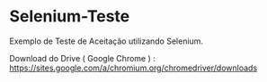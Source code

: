 # Selenium-Teste
Exemplo de Teste de Aceitação utilizando Selenium.

Download do Drive ( Google Chrome ) : https://sites.google.com/a/chromium.org/chromedriver/downloads
